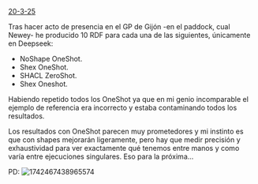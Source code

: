 [20-3-25](https://www.youtube.com/watch?v=VTsD2FjmLsw)

Tras hacer acto de presencia en el GP de Gijón -en el paddock, cual Newey- he producido 10 RDF para cada una de las siguientes, únicamente en Deepseek:
* NoShape OneShot.
* Shex OneShot.
* SHACL ZeroShot.
* Shex Oneshot.

Habiendo repetido todos los OneShot ya que en mi genio incomparable el ejemplo de referencia era incorrecto y estaba contaminando todos los resultados.

Los resultados con OneShot parecen muy prometedores y mi instinto es que con shapes mejorarán ligeramente, pero hay que medir precisión y exhaustividad para ver exactamente qué tenemos entre manos y como varía entre ejecuciones singulares. Eso para la próxima...

PD:
![1742467438965574](https://github.com/user-attachments/assets/e27f5920-2aae-41c1-bb90-a0d0713a6662)



